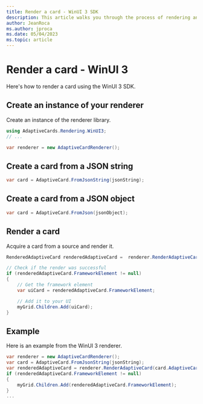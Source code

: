 ```yaml
---
title: Render a card - WinUI 3 SDK
description: This article walks you through the process of rendering an Adaptive Card using the WinUI 3 SDK.
author: JeanRoca
ms.author: jproca
ms.date: 05/04/2023
ms.topic: article
---
```


# Render a card - WinUI 3

Here's how to render a card using the WinUI 3 SDK.

## Create an instance of your renderer

Create an instance of the renderer library. 

```csharp
using AdaptiveCards.Rendering.WinUI3;
// ...

var renderer = new AdaptiveCardRenderer();
```

## Create a card from a JSON string

```csharp
var card = AdaptiveCard.FromJsonString(jsonString);
```

## Create a card from a JSON object

```csharp
var card = AdaptiveCard.FromJson(jsonObject);
```

## Render a card

Acquire a card from a source and render it.

```csharp
RenderedAdaptiveCard renderedAdaptiveCard =  renderer.RenderAdaptiveCard(card);

// Check if the render was successful
if (renderedAdaptiveCard.FrameworkElement != null)
{
    // Get the framework element
    var uiCard = renderedAdaptiveCard.FrameworkElement;

    // Add it to your UI
    myGrid.Children.Add(uiCard);
}
```

## Example

Here is an example from the WinUI 3 renderer.

```csharp
var renderer = new AdaptiveCardRenderer();
var card = AdaptiveCard.FromJsonString(jsonString);
var renderedAdaptiveCard = renderer.RenderAdaptiveCard(card.AdaptiveCard);
if (renderedAdaptiveCard.FrameworkElement != null)
{
    myGrid.Children.Add(renderedAdaptiveCard.FrameworkElement);
}
...
```